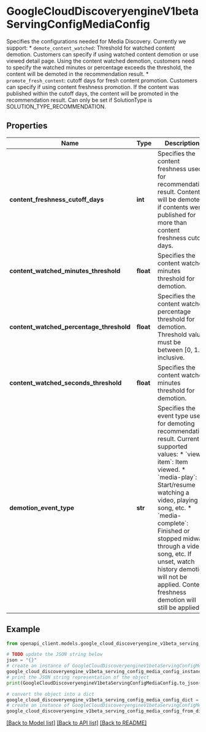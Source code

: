# GoogleCloudDiscoveryengineV1betaServingConfigMediaConfig

Specifies the configurations needed for Media Discovery. Currently we support: * `demote_content_watched`: Threshold for watched content demotion. Customers can specify if using watched content demotion or use viewed detail page. Using the content watched demotion, customers need to specify the watched minutes or percentage exceeds the threshold, the content will be demoted in the recommendation result. * `promote_fresh_content`: cutoff days for fresh content promotion. Customers can specify if using content freshness promotion. If the content was published within the cutoff days, the content will be promoted in the recommendation result. Can only be set if SolutionType is SOLUTION_TYPE_RECOMMENDATION.

## Properties

Name | Type | Description | Notes
------------ | ------------- | ------------- | -------------
**content_freshness_cutoff_days** | **int** | Specifies the content freshness used for recommendation result. Contents will be demoted if contents were published for more than content freshness cutoff days. | [optional] 
**content_watched_minutes_threshold** | **float** | Specifies the content watched minutes threshold for demotion. | [optional] 
**content_watched_percentage_threshold** | **float** | Specifies the content watched percentage threshold for demotion. Threshold value must be between [0, 1.0] inclusive. | [optional] 
**content_watched_seconds_threshold** | **float** | Specifies the content watched minutes threshold for demotion. | [optional] 
**demotion_event_type** | **str** | Specifies the event type used for demoting recommendation result. Currently supported values: * &#x60;view-item&#x60;: Item viewed. * &#x60;media-play&#x60;: Start/resume watching a video, playing a song, etc. * &#x60;media-complete&#x60;: Finished or stopped midway through a video, song, etc. If unset, watch history demotion will not be applied. Content freshness demotion will still be applied. | [optional] 

## Example

```python
from openapi_client.models.google_cloud_discoveryengine_v1beta_serving_config_media_config import GoogleCloudDiscoveryengineV1betaServingConfigMediaConfig

# TODO update the JSON string below
json = "{}"
# create an instance of GoogleCloudDiscoveryengineV1betaServingConfigMediaConfig from a JSON string
google_cloud_discoveryengine_v1beta_serving_config_media_config_instance = GoogleCloudDiscoveryengineV1betaServingConfigMediaConfig.from_json(json)
# print the JSON string representation of the object
print(GoogleCloudDiscoveryengineV1betaServingConfigMediaConfig.to_json())

# convert the object into a dict
google_cloud_discoveryengine_v1beta_serving_config_media_config_dict = google_cloud_discoveryengine_v1beta_serving_config_media_config_instance.to_dict()
# create an instance of GoogleCloudDiscoveryengineV1betaServingConfigMediaConfig from a dict
google_cloud_discoveryengine_v1beta_serving_config_media_config_from_dict = GoogleCloudDiscoveryengineV1betaServingConfigMediaConfig.from_dict(google_cloud_discoveryengine_v1beta_serving_config_media_config_dict)
```
[[Back to Model list]](../README.md#documentation-for-models) [[Back to API list]](../README.md#documentation-for-api-endpoints) [[Back to README]](../README.md)


